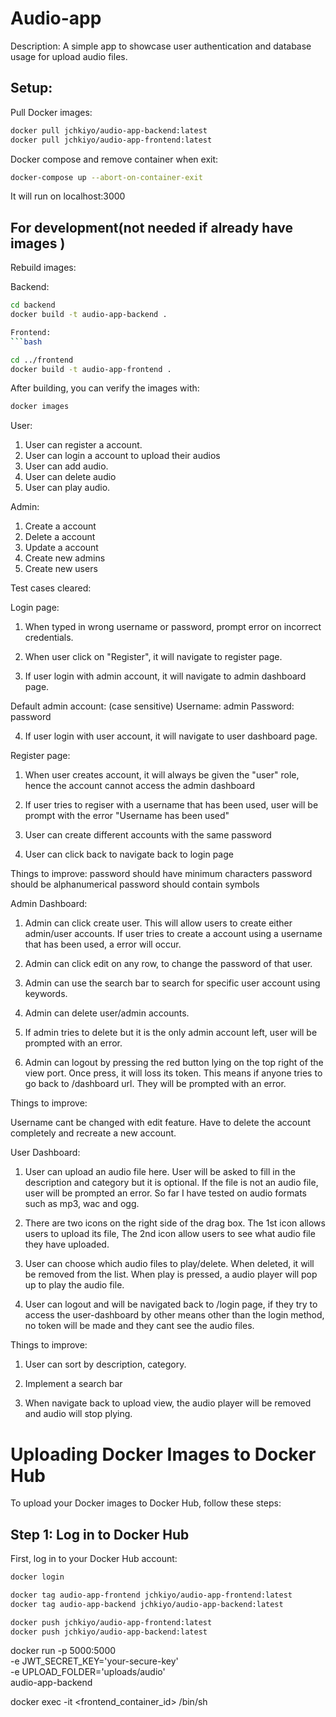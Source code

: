 # Audio-app

Description:
A simple app to showcase user authentication and database usage for upload audio files.

## Setup:

Pull Docker images:

```bash
docker pull jchkiyo/audio-app-backend:latest
docker pull jchkiyo/audio-app-frontend:latest
```

Docker compose and remove container when exit:

```bash
docker-compose up --abort-on-container-exit
```

It will run on localhost:3000

## For development(not needed if already have images )

Rebuild images:

Backend:

````bash
cd backend
docker build -t audio-app-backend .

Frontend:
```bash

cd ../frontend
docker build -t audio-app-frontend .
````

After building, you can verify the images with:

```bash
docker images
```

User:

1. User can register a account.
2. User can login a account to upload their audios
3. User can add audio.
4. User can delete audio
5. User can play audio.

Admin:

1. Create a account
2. Delete a account
3. Update a account
4. Create new admins
5. Create new users

Test cases cleared:

Login page:

1. When typed in wrong username or password, prompt error on incorrect credentials.

2. When user click on "Register", it will navigate to register page.

3. If user login with admin account, it will navigate to admin dashboard page.

Default admin account: (case sensitive)
Username: admin
Password: password

4. If user login with user account, it will navigate to user dashboard page.

Register page:

1. When user creates account, it will always be given the "user" role, hence the account cannot access the admin dashboard

2. If user tries to regiser with a username that has been used, user will be prompt with the error "Username has been used"

3. User can create different accounts with the same password

4. User can click back to navigate back to login page

Things to improve:
password should have minimum characters
password should be alphanumerical
password should contain symbols

Admin Dashboard:

1. Admin can click create user. This will allow users to create either admin/user accounts. If user tries to create a account using a username that has been used, a error will occur.

2. Admin can click edit on any row, to change the password of that user.

3. Admin can use the search bar to search for specific user account using keywords.

4. Admin can delete user/admin accounts.

5. If admin tries to delete but it is the only admin account left, user will be prompted with an error.

6. Admin can logout by pressing the red button lying on the top right of the view port. Once press, it will loss its token. This means if anyone tries to go back to /dashboard url. They will be prompted with an error.

Things to improve:

Username cant be changed with edit feature. Have to delete the account completely and recreate a new account.

User Dashboard:

1. User can upload an audio file here. User will be asked to fill in the description and category but it is optional. If the file is not an audio file, user will be prompted an error. So far I have tested on audio formats such as mp3, wac and ogg.

2. There are two icons on the right side of the drag box. The 1st icon allows users to upload its file, The 2nd icon allow users to see what audio file they have uploaded.

3. User can choose which audio files to play/delete. When deleted, it will be removed from the list. When play is pressed, a audio player will pop up to play the audio file.

4. User can logout and will be navigated back to /login page, if they try to access the user-dashboard by other means other than the login method, no token will be made and they cant see the audio files.

Things to improve:

1. User can sort by description, category.

2. Implement a search bar

3. When navigate back to upload view, the audio player will be removed and audio will stop plying.

# Uploading Docker Images to Docker Hub

To upload your Docker images to Docker Hub, follow these steps:

## Step 1: Log in to Docker Hub

First, log in to your Docker Hub account:

```bash
docker login
```

```bash
docker tag audio-app-frontend jchkiyo/audio-app-frontend:latest
docker tag audio-app-backend jchkiyo/audio-app-backend:latest
```

```bash
docker push jchkiyo/audio-app-frontend:latest
docker push jchkiyo/audio-app-backend:latest
```

docker run -p 5000:5000 \
 -e JWT_SECRET_KEY='your-secure-key' \
 -e UPLOAD_FOLDER='uploads/audio' \
 audio-app-backend

docker exec -it <frontend_container_id> /bin/sh
